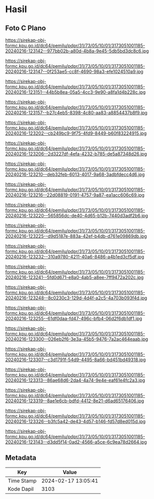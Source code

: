 # Hasil

## Foto C Plano

https://sirekap-obj-formc.kpu.go.id/dc64/pemilu/pdpr/31/73/05/10/01/3173051001185-20240216-123142--977bb02b-a80d-4b8a-9e45-5db5bd3dc8c6.jpg

https://sirekap-obj-formc.kpu.go.id/dc64/pemilu/pdpr/31/73/05/10/01/3173051001185-20240216-123147--0f253ae5-cc8f-4690-98a3-efe1024510a9.jpg

https://sirekap-obj-formc.kpu.go.id/dc64/pemilu/pdpr/31/73/05/10/01/3173051001185-20240216-123151--44b5b8ea-05a5-4cc3-9e90-a8fa1d4b228c.jpg

https://sirekap-obj-formc.kpu.go.id/dc64/pemilu/pdpr/31/73/05/10/01/3173051001185-20240216-123157--b27c4eb5-8398-4c80-aa83-a8854437b8f9.jpg

https://sirekap-obj-formc.kpu.go.id/dc64/pemilu/pdpr/31/73/05/10/01/3173051001185-20240216-123202--cb249bc9-9f75-4fd9-8449-b60f83224915.jpg

https://sirekap-obj-formc.kpu.go.id/dc64/pemilu/pdpr/31/73/05/10/01/3173051001185-20240216-123206--2d3227df-4efa-4232-b785-de5a87348d26.jpg

https://sirekap-obj-formc.kpu.go.id/dc64/pemilu/pdpr/31/73/05/10/01/3173051001185-20240216-123210--deb32feb-6013-4017-9a68-3adbfdecc4d6.jpg

https://sirekap-obj-formc.kpu.go.id/dc64/pemilu/pdpr/31/73/05/10/01/3173051001185-20240216-123216--22d08819-0191-4757-9a87-ea1acc606c69.jpg

https://sirekap-obj-formc.kpu.go.id/dc64/pemilu/pdpr/31/73/05/10/01/3173051001185-20240216-123220--565856dc-de40-4d65-b12b-7440d3adf2b6.jpg

https://sirekap-obj-formc.kpu.go.id/dc64/pemilu/pdpr/31/73/05/10/01/3173051001185-20240216-123225--d9d5187e-883a-42ef-b4db-d761e09869db.jpg

https://sirekap-obj-formc.kpu.go.id/dc64/pemilu/pdpr/31/73/05/10/01/3173051001185-20240216-123232--310a9780-4211-40a6-8486-a4b1ed3cf5df.jpg

https://sirekap-obj-formc.kpu.go.id/dc64/pemilu/pdpr/31/73/05/10/01/3173051001185-20240216-123241--5fd0d671-e8a0-4ab5-a8ee-7ff9472a202c.jpg

https://sirekap-obj-formc.kpu.go.id/dc64/pemilu/pdpr/31/73/05/10/01/3173051001185-20240216-123248--8c0230c3-129d-4d4f-a2c5-4a703b093f4d.jpg

https://sirekap-obj-formc.kpu.go.id/dc64/pemilu/pdpr/31/73/05/10/01/3173051001185-20240216-123255--61df0daa-fd47-496c-bfb4-06d2f6db1df1.jpg

https://sirekap-obj-formc.kpu.go.id/dc64/pemilu/pdpr/31/73/05/10/01/3173051001185-20240216-123300--026eb2f6-3e3a-45b5-9476-7a2ac464eaab.jpg

https://sirekap-obj-formc.kpu.go.id/dc64/pemilu/pdpr/31/73/05/10/01/3173051001185-20240216-123307--c3d1791f-54d9-4495-8a66-bd451bd49318.jpg

https://sirekap-obj-formc.kpu.go.id/dc64/pemilu/pdpr/31/73/05/10/01/3173051001185-20240216-123313--86ae68d6-2da4-4a74-9e4e-eaf61e4fc2a3.jpg

https://sirekap-obj-formc.kpu.go.id/dc64/pemilu/pdpr/31/73/05/10/01/3173051001185-20240216-123319--8ae1e6cb-bdfd-4412-8e21-d6ad65176406.jpg

https://sirekap-obj-formc.kpu.go.id/dc64/pemilu/pdpr/31/73/05/10/01/3173051001185-20240216-123326--b3fc5a42-de43-4d57-b146-fd57d8ed015d.jpg

https://sirekap-obj-formc.kpu.go.id/dc64/pemilu/pdpr/31/73/05/10/01/3173051001185-20240216-123143--d3dd5f14-0ad2-4566-a5ce-6c9ea78d2664.jpg


## Metadata

| Key        | Value               |
| ---------- | ------------------- |
| Time Stamp | 2024-02-17 13:05:41 |
| Kode Dapil | 3103                |



